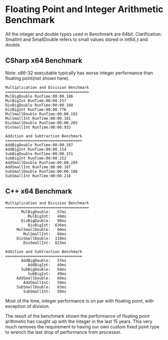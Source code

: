 # Floating Point and Integer Arithmetic Benchmark

All the integer and double types used in Benchmark are 64bit. Clarification: SmallInt and SmallDouble refers to small values stored in int64_t and double.

## CSharp x64 Benchmark 

Note: x86-32 executable typically has worse integer performance than floating point(not shown here).

```
Multiplication and Division Benchmark
=====================================
MulBigDouble RunTime:00:00.186
MulBigInt RunTime:00:00.157
DivBigDouble RunTime:00:00.160
DivBigInt RunTime:00:00.776
MulSmallDouble RunTime:00:00.192
MulSmallInt RunTime:00:00.191
DivSmallDouble RunTime:00:00.205
DivSmallInt RunTime:00:00.933

Addition and Subtraction Benchmark
==================================
AddBigDouble RunTime:00:00.167
AddBigInt RunTime:00:00.154
SubBigDouble RunTime:00:00.151
SubBigInt RunTime:00:00.152
AddSmallDouble RunTime:00:00.204
AddSmallInt RunTime:00:00.187
SubSmallDouble RunTime:00:00.186
SubSmallInt RunTime:00:00.218
```

## C++ x64 Benchmark

```
Multiplication and Division Benchmark
=====================================
       MulBigDouble:   57ms
          MulBigInt:   49ms
       DivBigDouble:   96ms
          DivBigInt:  636ms
     MulSmallDouble:   60ms
        MulSmallInt:   68ms
     DivSmallDouble:  118ms
        DivSmallInt:  823ms

Addition and Subtraction Benchmark
==================================
       AddBigDouble:   57ms
          AddBigInt:   49ms
       SubBigDouble:   64ms
          SubBigInt:   49ms
     AddSmallDouble:   69ms
        AddSmallInt:   59ms
     SubSmallDouble:   63ms
        SubSmallInt:   59ms
```

Most of the time, integer performance is on par with floating point, with exception of division.

The result of the benchmark shown the performance of floating point arithmetic has caught up with the integer in the last 15 years. This very much removes the requirement to having our own custom fixed point type to wrench the last drop of performance from processor.